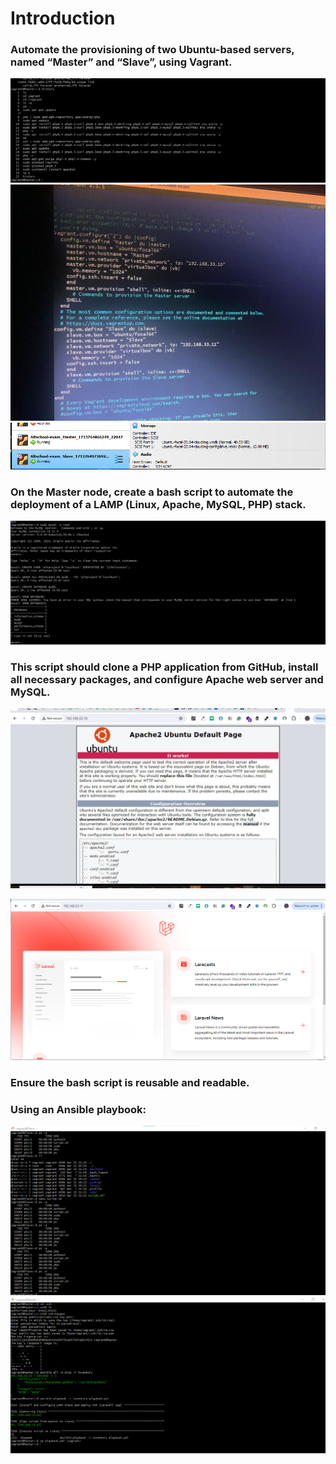 # Introduction

### Automate the provisioning of two Ubuntu-based servers, named “Master” and “Slave”, using Vagrant.
![installation1](./screenshots/installation1.jpg)
![installation1](./screenshots/twoVMs.jpg)
![installation1](./screenshots/twoVM.png)
### On the Master node, create a bash script to automate the deployment of a LAMP (Linux, Apache, MySQL, PHP) stack.
![installation](./screenshots/installation.jpg)
### This script should clone a PHP application from GitHub, install all necessary packages, and configure Apache web server and MySQL. 
![](./screenshots/Master-IP-address.jpg)

![](./screenshots/Slave-IP-address.png)
### Ensure the bash script is reusable and readable.
### Using an Ansible playbook:
![](./screenshots/ansible.PNG)
![](./screenshots/Playbooks.PNG)